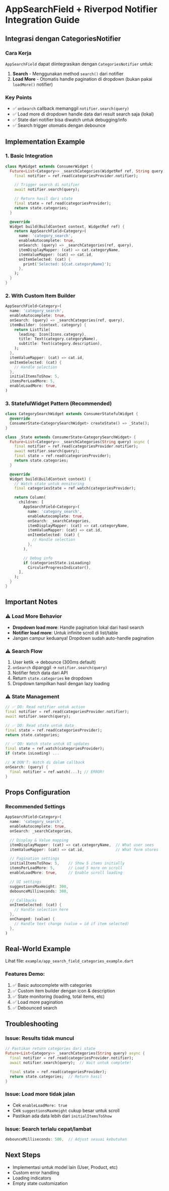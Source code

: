 # AppSearchField + Riverpod Notifier Integration Guide

## Integrasi dengan CategoriesNotifier

### Cara Kerja
`AppSearchField` dapat diintegrasikan dengan `CategoriesNotifier` untuk:
1. **Search** - Menggunakan method `search()` dari notifier
2. **Load More** - Otomatis handle pagination di dropdown (bukan pakai `loadMore()` notifier)

### Key Points
- ✅ `onSearch` callback memanggil `notifier.search(query)`
- ✅ Load more di dropdown handle data dari result search saja (lokal)
- ✅ State dari notifier bisa diwatch untuk debugging/info
- ✅ Search trigger otomatis dengan debounce

## Implementation Example

### 1. Basic Integration
```dart
class MyWidget extends ConsumerWidget {
  Future<List<Category>> _searchCategories(WidgetRef ref, String query) async {
    final notifier = ref.read(categoriesProvider.notifier);

    // Trigger search di notifier
    await notifier.search(query);

    // Return hasil dari state
    final state = ref.read(categoriesProvider);
    return state.categories;
  }

  @override
  Widget build(BuildContext context, WidgetRef ref) {
    return AppSearchField<Category>(
      name: 'category_search',
      enableAutocomplete: true,
      onSearch: (query) => _searchCategories(ref, query),
      itemDisplayMapper: (cat) => cat.categoryName,
      itemValueMapper: (cat) => cat.id,
      onItemSelected: (cat) {
        print('Selected: ${cat.categoryName}');
      },
    );
  }
}
```

### 2. With Custom Item Builder
```dart
AppSearchField<Category>(
  name: 'category_search',
  enableAutocomplete: true,
  onSearch: (query) => _searchCategories(ref, query),
  itemBuilder: (context, category) {
    return ListTile(
      leading: Icon(Icons.category),
      title: Text(category.categoryName),
      subtitle: Text(category.description),
    );
  },
  itemValueMapper: (cat) => cat.id,
  onItemSelected: (cat) {
    // Handle selection
  },
  initialItemsToShow: 5,
  itemsPerLoadMore: 5,
  enableLoadMore: true,
)
```

### 3. StatefulWidget Pattern (Recommended)
```dart
class CategorySearchWidget extends ConsumerStatefulWidget {
  @override
  ConsumerState<CategorySearchWidget> createState() => _State();
}

class _State extends ConsumerState<CategorySearchWidget> {
  Future<List<Category>> _searchCategories(String query) async {
    final notifier = ref.read(categoriesProvider.notifier);
    await notifier.search(query);
    final state = ref.read(categoriesProvider);
    return state.categories;
  }

  @override
  Widget build(BuildContext context) {
    // Watch state untuk monitoring
    final categoriesState = ref.watch(categoriesProvider);

    return Column(
      children: [
        AppSearchField<Category>(
          name: 'category_search',
          enableAutocomplete: true,
          onSearch: _searchCategories,
          itemDisplayMapper: (cat) => cat.categoryName,
          itemValueMapper: (cat) => cat.id,
          onItemSelected: (cat) {
            // Handle selection
          },
        ),

        // Debug info
        if (categoriesState.isLoading)
          CircularProgressIndicator(),
      ],
    );
  }
}
```

## Important Notes

### ⚠️ Load More Behavior
- **Dropdown load more**: Handle pagination lokal dari hasil search
- **Notifier load more**: Untuk infinite scroll di list/table
- Jangan campur keduanya! Dropdown sudah auto-handle pagination

### ⚠️ Search Flow
1. User ketik → debounce (300ms default)
2. `onSearch` dipanggil → `notifier.search(query)`
3. Notifier fetch data dari API
4. Return `state.categories` ke dropdown
5. Dropdown tampilkan hasil dengan lazy loading

### ⚠️ State Management
```dart
// ✅ DO: Read notifier untuk action
final notifier = ref.read(categoriesProvider.notifier);
await notifier.search(query);

// ✅ DO: Read state untuk data
final state = ref.read(categoriesProvider);
return state.categories;

// ✅ DO: Watch state untuk UI updates
final state = ref.watch(categoriesProvider);
if (state.isLoading) ...

// ❌ DON'T: Watch di dalam callback
onSearch: (query) {
  final notifier = ref.watch(...); // ERROR!
}
```

## Props Configuration

### Recommended Settings
```dart
AppSearchField<Category>(
  name: 'category_search',
  enableAutocomplete: true,
  onSearch: _searchCategories,

  // Display & Value mapping
  itemDisplayMapper: (cat) => cat.categoryName,  // What user sees
  itemValueMapper: (cat) => cat.id,              // What form stores

  // Pagination settings
  initialItemsToShow: 5,    // Show 5 items initially
  itemsPerLoadMore: 5,      // Load 5 more on scroll
  enableLoadMore: true,     // Enable scroll loading

  // UI settings
  suggestionsMaxHeight: 300,
  debounceMilliseconds: 300,

  // Callbacks
  onItemSelected: (cat) {
    // Handle selection here
  },
  onChanged: (value) {
    // Handle text change (value = id if item selected)
  },
)
```

## Real-World Example
Lihat file: `example/app_search_field_categories_example.dart`

### Features Demo:
1. ✅ Basic autocomplete with categories
2. ✅ Custom item builder dengan icon & description
3. ✅ State monitoring (loading, total items, etc)
4. ✅ Load more pagination
5. ✅ Debounced search

## Troubleshooting

### Issue: Results tidak muncul
```dart
// Pastikan return categories dari state
Future<List<Category>> _searchCategories(String query) async {
  final notifier = ref.read(categoriesProvider.notifier);
  await notifier.search(query);  // Wait untuk complete!

  final state = ref.read(categoriesProvider);
  return state.categories;  // Return hasil
}
```

### Issue: Load more tidak jalan
- Cek `enableLoadMore: true`
- Cek `suggestionsMaxHeight` cukup besar untuk scroll
- Pastikan ada data lebih dari `initialItemsToShow`

### Issue: Search terlalu cepat/lambat
```dart
debounceMilliseconds: 500,  // Adjust sesuai kebutuhan
```

## Next Steps
- Implementasi untuk model lain (User, Product, etc)
- Custom error handling
- Loading indicators
- Empty state customization
